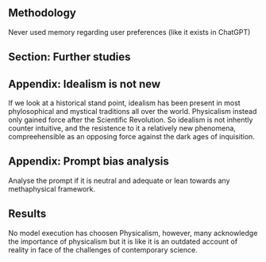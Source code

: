 ## Methodology
Never used memory regarding user preferences (like it exists in ChatGPT)

## Section: Further studies 

## Appendix: Idealism is not new

If we look at a historical stand point, idealism has been present in most phylosophical and mystical traditions all over the world. Physicalism instead only gained force after the Scientific Revolution. So idealism is not inhently counter intuitive, and the resistence to it a relatively new phenomena, compreehensible as an opposing force against the dark ages of inquisition.

## Appendix: Prompt bias analysis 

Analyse the prompt if it is neutral and adequate or lean towards any methaphysical framework.

## Results

No model execution has choosen Physicalism, however, many acknowledge the importance of physicalism but it is like it is an outdated account of reality in face of the challenges of contemporary science. 


